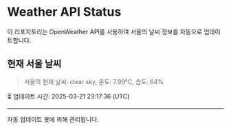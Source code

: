 
# Weather API Status

이 리포지토리는 OpenWeather API를 사용하여 서울의 날씨 정보를 자동으로 업데이트합니다.

## 현재 서울 날씨
> 서울의 현재 날씨: clear sky, 온도: 7.99°C, 습도: 64%

⏳ 업데이트 시간: 2025-03-21 23:17:36 (UTC)

---
자동 업데이트 봇에 의해 관리됩니다.

